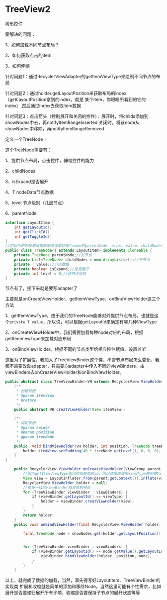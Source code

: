 # TreeView2
树形控件

要解决的问题：

1、如何加载不同节点布局？

2、如何获取点击的item

3、如何伸缩

针对问题1：通过RecyclerViewAdapter的getItemViewType来绘制不同节点的布局

针对问题2：通过holder.getLayoutPosition来获取布局的index（getLayoutPosition拿到的index，就是 某个item，你眼睛所看到的它的index）,然后通过index去获取item数据

针对问题3：点击箭头（控制展开和关闭的控件），展开时，将childs添加到showNodes中去，再notifyItemRangeInserted
          关闭时，将该node从showNodes中移除，再notifyItemRangeRemoved
          
          
定义一个TreeNode：

这个TreeNode需要有：

1、提供节点布局，点击控件，伸缩控件的能力

2、childNodes

3、isExpand是否展开

4、T nodeData节点数据

5、level 节点级别（几层节点）

6、parentNode
```java
interface LayoutItem {
    int getLayoutId()
    int getClickId()
    int getToggleId()
}
//初始化的时候要根据数据源设置好每个node的parentNode、level、value、childNodes
public class TreeNode<T extends LayoutItem> implements Cloneable {
    private TreeNode parentNode;//父节点
    private List<TreeNode> childNodes = new ArrayList<>();//子节点
    private T value;//节点数据
    private boolean isExpand;//是否展开
    private int level = 0;//该节点层级
}
```

节点有了，接下来就是要写adapter了

主要就是onCreateViewHolder、getItemViewType、onBindViewHolder这三个方法

1、getItemViewType。由于我们的TreeNode能够对外提供节点布局，也就是这个`private T value`，所以说，可以根据getLayoutId来确定有哪几种ViewType

2、onCreateViewHolder中，我们需要加载每种node对应的布局，根据getItemViewType来加载对应布局

3、onBindViewHolder。根据不同的节点类型给相应控件赋值、设置监听

这里为了扩展性，我加入了TreeViewBinder这个类，不管节点布局怎么变化，我都不需要改动adapter，只需要向adapter中传入不同的viewBinders，由viewBinders去onCreateViewHolder和onBindViewHolder。

```java
public abstract class TreeViewBinder<VH extends RecyclerView.ViewHolder> implements LayoutItem {
    /**
     * 创建视图
     * @param itemView
     * @return
     */
    public abstract VH creatViewHolder(View itemView);

    /**
     * 绑定视图
     * @param holder
     * @param position
     * @param treeNode
     */
    public  void bindViewHolder(VH holder, int position, TreeNode treeNode){
        holder.itemView.setPadding(40 * treeNode.getLevel(), 0, 0, 0);
    }
}
```

```java
    public RecyclerView.ViewHolder onCreateViewHolder(ViewGroup parent, int viewType) {
        //因为getItemViewType返回的就是布局id，所以这里直接用viewType来创建View
        View view = LayoutInflater.from(parent.getContext()).inflate(viewType, parent, false);
        RecyclerView.ViewHolder holder = null;
        //由每一级的viewBinder独自绘制布局
        for (TreeViewBinder viewBinder : viewBinders) {
            if (viewBinder.getLayoutId() == viewType) {
                holder = viewBinder.creatViewHolder(view);
            }
        }
        return holder;
    }
    public void onBindViewHolder(final RecyclerView.ViewHolder holder, final int position) {

        final TreeNode node = showNodes.get(holder.getLayoutPosition());


        for (TreeViewBinder viewBinder : viewBinders) {
            if (viewBinder.getLayoutId() == node.getValue().getLayoutId()) {
                viewBinder.bindViewHolder(holder, position, node);
            }
        }
    }
```

以上，就完成了数据的加载，当然，事先得写好LayoutItem、TreeViewBinder的实现类
扩展和收缩就是简单的添加和移除Node，当然这里可能有个性需求，比如展开是否要递归展开所有子项，收缩是否要保持子节点的展开状态等等






